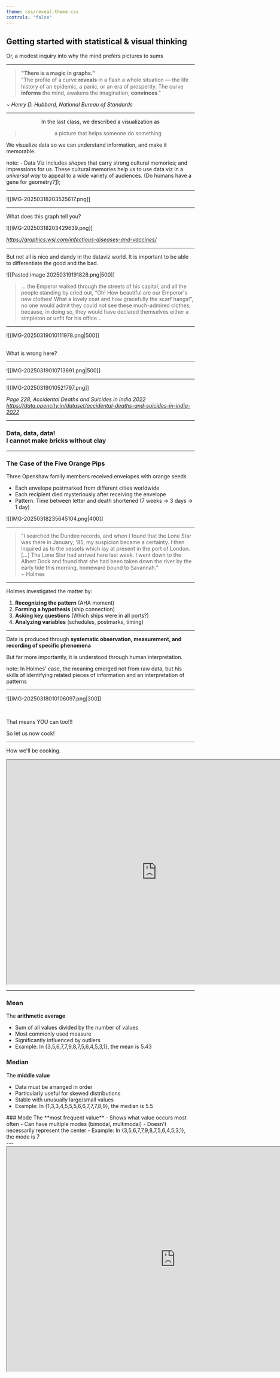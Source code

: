 ```yaml
---
theme: css/reveal-theme.css
controls: "false"
---
```

## Getting started with statistical & visual thinking

Or, a modest inquiry into why the mind prefers pictures to sums

---

> **"There is a magic in graphs."** <br/>
> "The proﬁle of a curve **reveals** in a ﬂash a whole situation — the life history of an epidemic, a panic, or an era of prosperity. The curve **informs** the mind, awakens the imagination, **convinces**."

~ *Henry D. Hubbard, National Bureau of Standards*


---
<center>

<p style="text-align:center !important; width:100%;">
In the last class, we described a visualization as
</p>

> a picture that helps someone do something

</center>

We visualize data so we can understand information, and make it memorable. <!-- element class="fragment" -->

note: - Data Viz includes _shapes_ that carry strong cultural memories; and impressions for us. These cultural memories help us to use data viz in a _universal way_ to appeal to a wide variety of audiences. (Do humans have a gene for geometry?[1](https://av-quarto.netlify.app/content/courses/nocode/modules/01-natureofdata/#fn1)); 


---


![[IMG-20250318203525617.png]]

---


What does this graph tell you? 


![[IMG-20250318203429639.png]]

<cite>

https://graphics.wsj.com/infectious-diseases-and-vaccines/

</cite>

---

<split even>

But not all is nice and dandy in the dataviz world. It is important to be able to differentiate the good and the bad. 


![[Pasted image 20250319191828.png|500]]

</split>


> ... the Emperor walked through the streets of his capital; and all the people standing by cried out, “Oh! How beautiful are our Emperor's new clothes! What a lovely coat and how gracefully the scarf hangs!”, no one would admit they could not see these much-admired clothes; because, in doing so, they would have declared themselves either a simpleton or unfit for his office...

---


![[IMG-20250319010111978.png|500]]

<br/>
What is wrong here? 

---

![[IMG-20250319010713691.png|500]]

---

![[IMG-20250319010521797.png]]

<cite>

Page 228, Accidental Deaths and Suicides in India 2022 https://data.opencity.in/dataset/accidental-deaths-and-suicides-in-india-2022

</cite>

---
### Data, data, data! <br/>I cannot make bricks without clay

---

<split even gap="2">
<div>

### The Case of the Five Orange Pips

Three Openshaw family members received envelopes with orange seeds
- Each envelope postmarked from different cities worldwide
- Each recipient died mysteriously after receiving the envelope
- Pattern: Time between letter and death shortened (7 weeks → 3 days → 1 day)

</div>


<div >

![[IMG-20250318235645104.png|400]]

</div>

</split>


---

> "I searched the Dundee records, and when I found that the Lone Star was there in January, '85, my suspicion became a certainty. I then inquired as to the vessels which lay at present in the port of London. [...] The Lone Star had arrived here last week. I went down to the Albert Dock and found that she had been taken down the river by the early tide this morning, homeward bound to Savannah." <br/>
> ~ Holmes

---

Holmes investigated the matter by:

1. **Recognizing the pattern** (AHA moment)
2. **Forming a hypothesis** (ship connection)
3. **Asking key questions** (Which ships were in all ports?)
4. **Analyzing variables** (schedules, postmarks, timing)

---


Data is produced through **systematic observation, measurement, and recording of specific phenomena**

But far more importantly, it is understood through human interpretation.

note: In Holmes' case, the meaning emerged not from raw data, but his skills of identifying related pieces of information and an interpretation of patterns


---

![[IMG-20250318010106097.png|300]]

<br/>

That means YOU can too!!!

So let us now cook! <!-- element class="fragment"-->

---

How we'll be cooking. <i class="fa-solid fa-down-long"></i>
<iframe width="800px" height="600px" src="https://teaching.aman.bh/iframes/recipe"/>


---

## Spreadsheeeeeee-its

The most _common_ form of data that we'll be looking at in this class is **tabular** data. This comes in tables. This is a table: 

|Date|Boeing Stock Price|Amazon Stock Price|Google Stock Price|
|:--|:--|:--|:--|
|2009-01-01|$173.55|$174.90|$174.34|
|2009-01-02|$172.61|$171.42|$170.04|

![[IMG-20250321211316737.png]] <!--element class="fragment"-->

---

## Types of ~Sabzis~ Data

```mermaid
graph TD
    Data[Data] --> Quantitative[Quantitative Data]
    Data --> Qualitative[Qualitative Data]
    
    Quantitative --> Discrete[Discrete Data<br>Countable, whole numbers<br>e.g., number of emails]
    Quantitative --> Continuous[Continuous Data<br>Measurable, can take any value<br>e.g., temperature, time]
    
    Qualitative --> Nominal[Nominal Data<br>Categories without order<br>e.g., colors, gender]
    Qualitative --> Ordinal[Ordinal Data<br>Categories with order<br>e.g., satisfaction ratings]
    
    Discrete --> Count[Count Data<br>Non-negative integers<br>e.g., visitors per day]
    Discrete --> Binary[Binary Data<br>Yes/No, 0/1<br>e.g., clicked or not]
    
    Continuous --> Interval[Interval Data<br>Equal distances, no true zero<br>e.g., temperature in °C]
    Continuous --> Ratio[Ratio Data<br>Equal distances, true zero<br>e.g., height, weight]
    
    classDef blue fill:#a8d5ff,stroke:#333,stroke-width:1px
    classDef green fill:#c2e5a0,stroke:#333,stroke-width:1px
    classDef yellow fill:#fff8a8,stroke:#333,stroke-width:1px
    classDef orange fill:#ffcfa3,stroke:#333,stroke-width:1px
    
    class Data blue
    class Quantitative,Qualitative green
    class Discrete,Continuous,Nominal,Ordinal yellow
    class Count,Binary,Interval,Ratio orange
    
```


## Discrete and Continuous

If you have quantitative data, then the data can be either continuous or discrete. 

**Discrete data have finite values**, or buckets. You can count them. 

Continuous data _could_ have an infinite number of values, which forms 'a continuum'.

If you find yourself saying "number of...", thats a discrete value. Here are some examples of discrete and continuous data.

| Discrete                                                                                                                     | Continuous                                                                                                     |
| ---------------------------------------------------------------------------------------------------------------------------- | -------------------------------------------------------------------------------------------------------------- |
| 1. Number of children in a household<br>2. Number of languages a person speaks<br>3. Number of people sleeping in this class | 1. Heights and weights  <br>2. Decreasing charge on your laptop when you forgot the charger<br>3. Temperatures |

---

**Nominal**: Just categories or names

- Like car brands or blood types
- You can count them but not rank them

**Ordinal**: Categories with an order

- Like rankings (1st, 2nd, 3rd place) or satisfaction levels (unhappy, neutral, happy)
- The order matters, but the gaps between them might not be equal

**Interval**: Equal steps, but zero is made up

- Like temperature in °F (0°F isn't "no temperature")
- Equal distances between numbers

**Ratio**: Equal steps with true zero

- Like weight or time (0 seconds means no time)
- You can say "twice as much" meaningfully

---

Identify each type of variable in this table

<div class="table-wrapper very-compact-table">


| Customer_ID | Visit_Date | Store_Location | Visit_Count | Order_Count | Membership_Status | Purchase_Amount | Time_Spent | Temperature_C | Beverage_Type | Food_Ordered | Satisfaction_Rating | Age | Height_cm | Weight_kg | Gender | Favorite_Color |
| ----------- | ---------- | -------------- | ----------- | ----------- | ----------------- | --------------- | ---------- | ------------- | ------------- | ------------ | ------------------- | --- | --------- | --------- | ------ | -------------- |
| 1           | 2025-03-01 | Downtown       | 5           | 12          | Yes               | 8.75            | 24         | 22.5          | Latte         | Yes          | 4                   | 29  | 175.3     | 68.2      | Male   | Blue           |
| 2           | 2025-03-01 | Suburb         | 3           | 5           | No                | 12.50           | 45         | 22.7          | Cappuccino    | Yes          | 5                   | 35  | 162.8     | 55.1      | Female | Red            |
| 3           | 2025-03-02 | Downtown       | 1           | 1           | No                | 4.25            | 15         | 23.1          | Americano     | No           | 3                   | 42  | 180.5     | 78.4      | Male   | Green          |
| 4           | 2025-03-02 | Mall           | 8           | 20          | Yes               | 15.75           | 35         | 21.8          | Frappuccino   | Yes          | 2                   | 19  | 160.0     | 52.3      | Female | Purple         |
| 5           | 2025-03-03 | Downtown       | 2           | 4           | No                | 6.50            | 30         | 22.3          | Espresso      | No           | 4                   | 51  | 168.7     | 70.2      | Male   | Black          |
| 6           | 2025-03-03 | Suburb         | 15          | 42          | Yes               | 9.25            | 55         | 22.9          | Mocha         | Yes          | 5                   | 27  | 155.2     | 48.9      | Female | Pink           |
| 7           | 2025-03-04 | Mall           | 4           | 8           | No                | 11.00           | 20         | 23.2          | Tea           | No           | 3                   | 65  | 172.4     | 65.8      | Male   | Brown          |
| 8           | 2025-03-04 | Downtown       | 7           | 15          | Yes               | 14.25           | 40         | 22.5          | Latte         | Yes          | 4                   | 31  | 165.9     | 58.3      | Female | Yellow         |
| 9           | 2025-03-05 | Suburb         | 2           | 3           | No                | 5.75            | 25         | 21.5          | Americano     | No           | 2                   | 47  | 178.2     | 75.6      | Male   | White          |
| 10          | 2025-03-05 | Mall           | 10          | 25          | Yes               | 18.50           | 60         | 22.0          | Cappuccino    | Yes          | 5                   | 22  | 159.3     | 51.7      | Female | Orange         |

</div>

---

## To spot data types, you need to ask questions! 

<div class="compact-table table-full">

| Type         | Question Words                  | Description                                                                                        | Operations           | Examples                                                                  |
| ------------ | ------------------------------- | -------------------------------------------------------------------------------------------------- | -------------------- | ------------------------------------------------------------------------- |
| **Ratio**    | How many/much? When? How often? | Quantities with scale & meaningful zero.<br>**Differences and ratios/products are meaningful**     | Correlation          | Length, Weight, Time, Temperature (K),<br>Currency, Counts, Concentration |
| **Interval** | How many/much? When?            | Quantities with scale but no meaningful zero.<br>**Differences meaningful, but not ratios**        | Mean, SD             | Temperature (°C, °F), Dates,<br>pH, Test scores (SAT, IQ)                 |
| **Ordinal**  | How? What kind/sort?            | Categories with specific order/ranking.<br>**Items in defined order** (e.g., small, medium, large) | Median<br>Percentile | Education levels, Ratings,<br>Socioeconomic status, Likert scales         |
| **Nominal**  | What? Who? Where? Which?        | Categories with no inherent order.<br>**Names, places, things**                                    | Count, Mode<br>      | Names, Gender, Colors,<br>Blood types, Countries, Categories              |

</div>

_Selecting the right data type is crucial for proper analysis and visualization_

---

![[Pasted image 20250319221625.png]]




---

> All happy families are alike; each unhappy family is unhappy in its own way.
> <br/>
> ~ Leo Tolstoy, _Anna Karenina_

---

But first, some Brad Pitt

<iframe width="560" height="315" src="https://www.youtube.com/embed/PlKDQqKh03Y?si=7wYTlkwglH9PVLFx" title="YouTube video player" frameborder="0" allow="accelerometer; autoplay; clipboard-write; encrypted-media; gyroscope; picture-in-picture; web-share" referrerpolicy="strict-origin-when-cross-origin" allowfullscreen></iframe>

---
<div class="grid grid-cols-3 gap-4"> <div class="fragment fade-in-then-semi-out" data-fragment-index="1"> 

### Mean
The **arithmetic average** 

- Sum of all values divided by the number of values 
- Most commonly used measure 
- Significantly influenced by outliers 
- Example: In {3,5,6,7,7,9,8,7,5,6,4,5,3,1}, the mean is 5.43 

</div> <div class="fragment fade-in-then-semi-out" data-fragment-index="2"> 

### Median
The **middle value** 
- Data must be arranged in order 
- Particularly useful for skewed distributions 
- Stable with unusually large/small values 
- Example: In {1,3,3,4,5,5,5,6,6,7,7,7,8,9}, the median is 5.5 
</div> <div class="fragment fade-in-then-semi-out" data-fragment-index="3"> 
### Mode
The **most frequent value** 
- Shows what value occurs most often 
- Can have multiple modes (bimodal, multimodal) 
- Doesn't necessarily represent the center 
- Example: In {3,5,6,7,7,9,8,7,5,6,4,5,3,1}, the mode is 7 

</div> </div> 
---

<iframe src="https://teaching.aman.bh/iframes/central-tendency" height="600px" width="900px"/>


---

![[IMG-20250321181827943.png]]

---

## Tools to keep ready

![[IMG-20250318220630892.png]] 

<br/>

In case you haven't downloaded it already, links to download in the slide below.  

---

Why bother visualizing?

---


Getting information from a table is like extracting
sunlight from a cucumber. ‐‐‐ Farquhar & Farquhar,
1891

---


<iframe src="https://teaching.aman.bh/iframes/datasaurus" height="585px" style="overflow-y:hidden;" width="900px"/>

---

PRE-ATTENTIVE VARIABLES
Designers can make intentional use
of pre-attentive variables in stage one
to increase the performance of target
detection, boundary detection, region
tracking, counting and estimation.
– Isabel Meirelles

---

"The more ubiquitous data becomes, the more we need to experiment with how to make it unique, contextual, intimate."

![[IMG-20250319002843226.png|800]]


<cite>

https://giorgialupi.com/data-humanism-my-manifesto-for-a-new-data-wold

</cite>

---
<iframe width="560" height="315" src="https://www.youtube.com/embed/NX43rzXQaik?si=GVGKEdFr-8K0bJnW" title="YouTube video player" frameborder="0" allow="accelerometer; autoplay; clipboard-write; encrypted-media; gyroscope; picture-in-picture; web-share" referrerpolicy="strict-origin-when-cross-origin" allowfullscreen></iframe>
